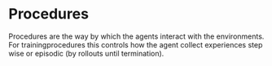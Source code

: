 # Procedures

Procedures are the way by which the agents interact with the environments. For trainingprocedures this controls how the
agent collect experiences step wise or episodic (by rollouts until termination). 
